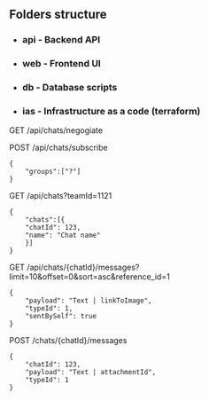 ## Folders structure
 - ### api - Backend API
 - ### web - Frontend UI
 - ### db - Database scripts
 - ### ias - Infrastructure as a code (terraform)



GET /api/chats/negogiate

POST /api/chats/subscribe
```text
{
    "groups":["?"]
}
```

GET /api/chats?teamId=1121
```text
{
    "chats":[{
    "chatId": 123,
    "name": "Chat name"
    }]
}
```

GET /api/chats/{chatId}/messages?limit=10&offset=0&sort=asc&reference_id=1
```text
{
    "payload": "Text | linkToImage",
    "typeId": 1,
    "sentBySelf": true
}
```

POST /chats/{chatId}/messages
```text
{
    "chatId": 123,
    "payload": "Text | attachmentId",
    "typeId": 1
}
```